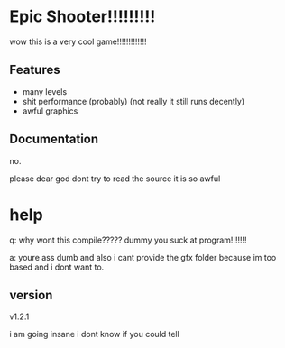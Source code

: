 # Epic Shooter!!!!!!!!!

wow this is a very cool game!!!!!!!!!!!!!

## Features

- many levels
- shit performance (probably) (not really it still runs decently)
- awful graphics

## Documentation

no.

please dear god dont try to read the source it is so awful

# help

q: why wont this compile????? dummy you suck at program!!!!!!!

a: youre ass dumb and also i cant provide the gfx folder because im too based and i dont want to.

## version

v1.2.1

i am going insane i dont know if you could tell
